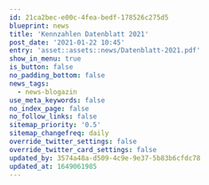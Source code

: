 ```yaml
---
id: 21ca2bec-e00c-4fea-bedf-178526c275d5
blueprint: news
title: 'Kennzahlen Datenblatt 2021'
post_date: '2021-01-22 10:45'
entry: 'asset::assets::news/Datenblatt-2021.pdf'
show_in_menu: true
is_button: false
no_padding_bottom: false
news_tags:
  - news-blogazin
use_meta_keywords: false
no_index_page: false
no_follow_links: false
sitemap_priority: '0.5'
sitemap_changefreq: daily
override_twitter_settings: false
override_twitter_card_settings: false
updated_by: 3574a48a-d509-4c9e-9e37-5b83b6cfdc78
updated_at: 1649061985
---
```

